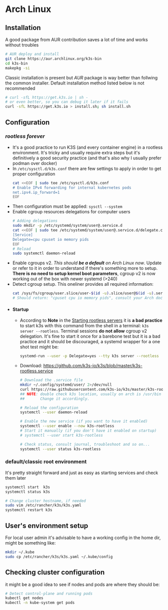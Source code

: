 # Arch Linux 
## Installation
A good package from AUR contribution saves a lot of time and works without troubles
```sh
# AUR deploy and install
git clone https://aur.archlinux.org/k3s-bin
cd k3s-bin
makepkg -si
```
Classic installation is present but _AUR_ package is way better than follwing the common installer.
Default installation method listed below is not recommended
```sh
# curl -sfL https://get.k3s.io | sh -
# or even better, so you can debug it later if it fails
curl -sfL https://get.k3s.io > install.sh; sh install.sh
```

## Configuration
### **_rootless forever_**
- It's a good practice to run K3S (and every container engine) in a rootless environment. It's tricky
    and usually require extra steps but it's definitively a good security practice (and that's also
    why I usually prefer podman over docker)
- In `/etc/sysctl.d/k3s.conf` there are few settings to apply in order to get proper configuration
    ```sh
    cat <<EOF | sudo tee /etc/sysctl.d/k3s.conf
    # Enable IPv4 forwarding for internal kubernetes pods
    net.ipv4.ip_forward=1
    EOF
    ```
- Then configuration must be applied: `sysctl --system`
- Enable cgroup resources delegations for computer users
    ```sh
    # Adding delegations
    sudo mkdir -p /etc/systemd/system/user@.service.d
    cat <<EOF | sudo tee /etc/systemd/system/user@.service.d/delegate.conf
    [Service]
    Delegate=cpu cpuset io memory pids
    EOF
    # Reload
    sudo systemctl daemon-reload
    ```
- Enable cgroups v2. _This should **be a default** on Arch Linux now_. Update or refer to it in order to
    understand if there's something more to setup.  
    **There is no need to setup kernel boot parameters**, cgroup v2 is now working out of the box
    with newer systemd (>240)
- Detect cgroup setup. This oneliner provides all required information:
    ```sh
    cat /sys/fs/cgroup/user.slice/user-$(id -u).slice/user@$(id -u).service/cgroup.controllers
    # Should return: "cpuset cpu io memory pids", consult your Arch docs otherwise
    ```
- #### Startup
    - According to **Note** in the 
        [Starting rootless servers](https://docs.k3s.io/advanced#starting-rootless-servers)
        it is **a bad practice** to start k3s with this command from the shell in a terminal:
        `k3s server --rootless`. Terminal sessions **do not allow** cgroup v2 delegation.
        It's fine to start it once for a barebone test but it is a bad practice and it should be
        discouraged, a systemd wrapper for a one shot test might be:
        ```sh
        systemd-run --user -p Delegate=yes --tty k3s server --rootless
        ```
    - Download: https://github.com/k3s-io/k3s/blob/master/k3s-rootless.service
        ```sh
        # Download the .service file
        mkdir ~/.config/systemd/user/ 2>/dev/null
        curl https://raw.githubusercontent.com/k3s-io/k3s/master/k3s-rootless.service > ~/.config/systemd/user/k3s-rootless.service
        ## NOTE: double check k3s location, usually on arch is /usr/bin and NOT /usr/local/bin
        ##       Change it accordingly.

        # Reload the configuration
        systemctl --user daemon-reload
        
        # Enable the new service (if you want to have it enabled)
        systemctl --user enable --now k3s-rootless
        # Start it manually (if you don't have it enabled on startup)
        # systemctl --user start k3s-rootless
        
        # Check status, consult journal, troubleshoot and so on...
        systemctl --user status k3s-rootless
        ```


### **default/classic root environment**  
It's pretty straight forward and just as easy as starting services and check them later
```sh
systemctl start  k3s
systemctl status k3s

# Change cluster hostname, if needed
sudo vim /etc/rancher/k3s/k3s.yaml
systemctl restart k3s
```


## User's environment setup
For local user admin it's advisable to have a working config in the home dir, might be something like:
```sh
mkdir ~/.kube
sudo cp /etc/rancher/k3s/k3s.yaml ~/.kube/config
```


## Checking cluster configuration
it might be a good idea to see if nodes and pods are where they should be:
```sh
# Detect control-plane and running pods
kubectl get nodes
kubectl -n kube-system get pods
```
